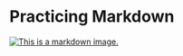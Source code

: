 # Practicing Markdown

[![This is a markdown image.](https://blog.da2k.com.br/uploads/2015/02/markdown.png "This is a sample image.")](https://www.markdownguide.org/basic-syntax)
